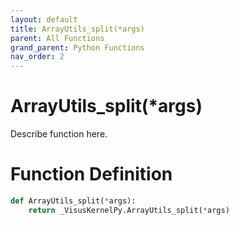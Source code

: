 ```yaml
---
layout: default
title: ArrayUtils_split(*args)
parent: All Functions
grand_parent: Python Functions
nav_order: 2
---
```


# ArrayUtils_split(*args)

Describe function here.

# Function Definition

```python
def ArrayUtils_split(*args):
    return _VisusKernelPy.ArrayUtils_split(*args)
```